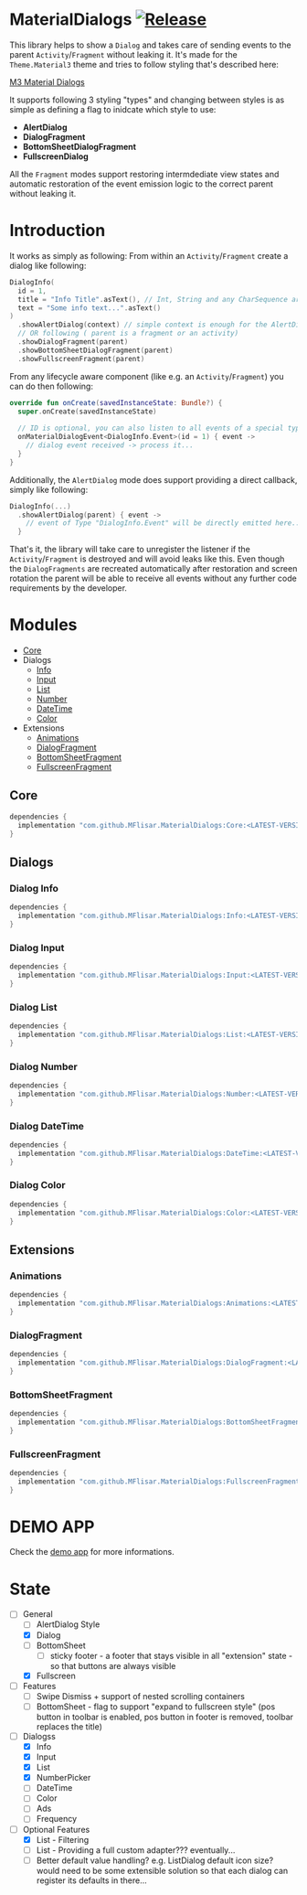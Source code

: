 # MaterialDialogs  [![Release](https://jitpack.io/v/MFlisar/materialdialogs.svg)](https://jitpack.io/#MFlisar/MaterialDialogs)

This library helps to show a `Dialog` and takes care of sending events to the parent `Activity`/`Fragment` without leaking it. It's made for the `Theme.Material3` theme and tries to follow styling that's described here:

[M3 Material Dialogs](https://m3.material.io/components/dialogs/implementation/android)

It supports following 3 styling "types" and changing between styles is as simple as defining a flag to inidcate which style to use:

* **AlertDialog**
* **DialogFragment**
* **BottomSheetDialogFragment**
* **FullscreenDialog**

All the `Fragment` modes support restoring intermdediate view states and automatic restoration of the event emission logic to the correct parent without leaking it.

# Introduction

It works as simply as following: From within an `Activity`/`Fragment` create a dialog like following:

```kotlin
DialogInfo(
  id = 1,
  title = "Info Title".asText(), // Int, String and any CharSequence are supported (e.g. SpannableString)
  text = "Some info text...".asText()
)
  .showAlertDialog(context) // simple context is enough for the AlertDialog mode
  // OR following ( parent is a fragment or an activity)
  .showDialogFragment(parent)
  .showBottomSheetDialogFragment(parent)
  .showFullscreenFragment(parent)
```

From any lifecycle aware component (like e.g. an `Activity`/`Fragment`) you can do then following:

```kotlin
override fun onCreate(savedInstanceState: Bundle?) {
  super.onCreate(savedInstanceState)
  
  // ID is optional, you can also listen to all events of a special type if desired
  onMaterialDialogEvent<DialogInfo.Event>(id = 1) { event ->
    // dialog event received -> process it...
  }
}
```

Additionally, the `AlertDialog` mode does support providing a direct callback, simply like following:

```kotlin
DialogInfo(...)
  .showAlertDialog(parent) { event ->
    // event of Type "DialogInfo.Event" will be directly emitted here...
  }
```

That's it, the library will take care to unregister the listener if the `Activity`/`Fragment` is destroyed and will avoid leaks like this. Even though the `DialogFragments` are recreated automatically after restoration and screen rotation the parent will be able to receive all events without any further code requirements by the developer. 

# Modules

* [Core](#core)
* Dialogs
  * [Info](#dialog-info)
  * [Input](#dialog-input)
  * [List](#dialog-list)
  * [Number](#dialog-number)
  * [DateTime](#dialog-datetime)
  * [Color](#dialog-color)
* Extensions
  * [Animations](#animations)
  * [DialogFragment](#dialogfragment)
  * [BottomSheetFragment](#bottomsheetfragment)
  * [FullscreenFragment](#fullscreenfragment)


## Core

```gradle
dependencies {
  implementation "com.github.MFlisar.MaterialDialogs:Core:<LATEST-VERSION>"
}
```

## Dialogs

### Dialog Info

```gradle
dependencies {
  implementation "com.github.MFlisar.MaterialDialogs:Info:<LATEST-VERSION>"
}
```

### Dialog Input

```gradle
dependencies {
  implementation "com.github.MFlisar.MaterialDialogs:Input:<LATEST-VERSION>"
}
```

### Dialog List

```gradle
dependencies {
  implementation "com.github.MFlisar.MaterialDialogs:List:<LATEST-VERSION>"
}
```

### Dialog Number

```gradle
dependencies {
  implementation "com.github.MFlisar.MaterialDialogs:Number:<LATEST-VERSION>"
}
```

### Dialog DateTime

```gradle
dependencies {
  implementation "com.github.MFlisar.MaterialDialogs:DateTime:<LATEST-VERSION>"
}
```

### Dialog Color

```gradle
dependencies {
  implementation "com.github.MFlisar.MaterialDialogs:Color:<LATEST-VERSION>"
}
```

## Extensions

### Animations

```gradle
dependencies {
  implementation "com.github.MFlisar.MaterialDialogs:Animations:<LATEST-VERSION>"
}
```

### DialogFragment

```gradle
dependencies {
  implementation "com.github.MFlisar.MaterialDialogs:DialogFragment:<LATEST-VERSION>"
}
```

### BottomSheetFragment

```gradle
dependencies {
  implementation "com.github.MFlisar.MaterialDialogs:BottomSheetFragment:<LATEST-VERSION>"
}
```

### FullscreenFragment

```gradle
dependencies {
  implementation "com.github.MFlisar.MaterialDialogs:FullscreenFragment:<LATEST-VERSION>"
}
```

# DEMO APP

Check the [demo app](app/src/main/java/com/michaelflisar/dialogs/MainActivity.kt) for more informations.

# State

- [ ] General
	- [ ] AlertDialog Style
	- [x] Dialog
	- [ ] BottomSheet
		- [ ] sticky footer - a footer that stays visible in all "extension" state - so that buttons are always visible
	- [x] Fullscreen
- [ ] Features
	- [ ] Swipe Dismiss + support of nested scrolling containers
	- [ ] BottomSheet - flag to support "expand to fullscreen style" (pos button in toolbar is enabled, pos button in footer is removed, toolbar replaces the title)
- [ ] Dialogss
	- [x] Info
	- [x] Input
	- [x] List
	- [x] NumberPicker
	- [ ] DateTime
	- [ ] Color
	- [ ] Ads
	- [ ] Frequency
- [ ] Optional Features
	- [x] List - Filtering
	- [ ] List - Providing a full custom adapter??? eventually...
	- [ ] Better default value handling? e.g. ListDialog default icon size? would need to be some extensible solution so that each dialog can register its defaults in there...

